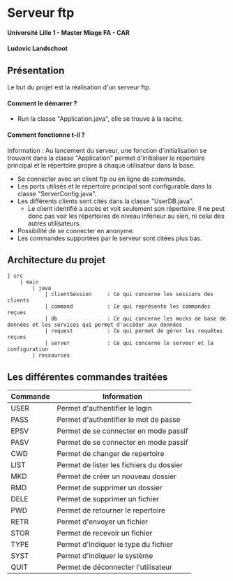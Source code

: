 # Serveur ftp
#### Université Lille 1 - Master Miage FA - CAR
#### Ludovic Landschoot

## Présentation
Le but du projet est la réalisation d'un serveur ftp.

#### Comment le démarrer ?

* Run la classe "Application.java", elle se trouve à la racine.

#### Comment fonctionne t-il ?

Information : Au lancement du serveur, une fonction d'initialisation se trouvant dans la classe "Application"
 permet d'initialiser le répertoire principal et le répertoire propre à chaque utilisateur dans la base.

* Se connecter avec un client ftp ou en ligne de commande.
* Les ports utilisés et le répertoire principal sont configurable dans la classe "ServerConfig.java".
* Les différents clients sont cités dans la classe "UserDB.java".
    * Le client identifié a accès et voit seulement son répertoire. Il ne peut donc pas voir les répertoires de niveau inférieur au sien, ni celui des autres utilisateurs.
* Possibilité de se connecter en anonyme.
* Les commandes supportées par le serveur sont citées plus bas.

## Architecture du projet
```
| src 
    | main                      
        | java                  
            | clientSession     : Ce qui concerne les sessions des clients
            | command           : Ce qui représente les commandes reçues
            | db                : Ce qui concerne les mocks de base de données et les services qui permet d'accéder aux données
            | request           : Ce qui permet de gérer les requêtes reçues
            | server            : Ce qui concerne le serveur et la configuration
        | ressources            
```

## Les différentes commandes traitées

| Commande | Information |
|---|---|
| USER | Permet d'authentifier le login |
| PASS | Permet d'authentifier le mot de passe |
| EPSV | Permet de se connecter en mode passif |
| PASV | Permet de se connecter en mode passif |
| CWD | Permet de changer de repertoire |
| LIST | Permet de lister les fichiers du dossier |
| MKD | Permet de créer un nouveau dossier |
| RMD | Permet de supprimer un dossier |
| DELE | Permet de supprimer un fichier |
| PWD | Permet de retourner le repertoire |
| RETR | Permet d'envoyer un fichier |
| STOR | Permet de recevoir un fichier |
| TYPE | Permet d'indiquer le type du fichier |
| SYST | Permet d'indiquer le système |
| QUIT | Permet de déconnecter l'utilisateur |
